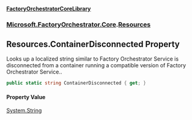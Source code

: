 #### [FactoryOrchestratorCoreLibrary](./FactoryOrchestratorCoreLibrary.md 'FactoryOrchestratorCoreLibrary')
### [Microsoft.FactoryOrchestrator.Core](./Microsoft-FactoryOrchestrator-Core.md 'Microsoft.FactoryOrchestrator.Core').[Resources](./Microsoft-FactoryOrchestrator-Core-Resources.md 'Microsoft.FactoryOrchestrator.Core.Resources')
## Resources.ContainerDisconnected Property
Looks up a localized string similar to Factory Orchestrator Service is disconnected from a container running a compatible version of Factory Orchestrator Service..  
```csharp
public static string ContainerDisconnected { get; }
```
#### Property Value
[System.String](https://docs.microsoft.com/en-us/dotnet/api/System.String 'System.String')  
